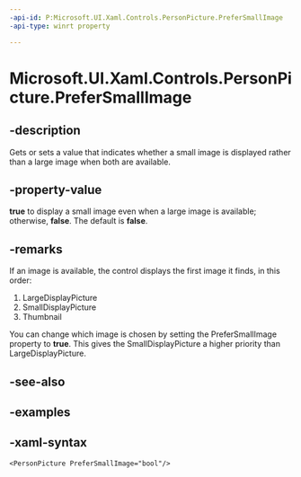 ```yaml
---
-api-id: P:Microsoft.UI.Xaml.Controls.PersonPicture.PreferSmallImage
-api-type: winrt property

---
```

<!-- Property syntax.
public bool PreferSmallImage { get;  set; }
-->

# Microsoft.UI.Xaml.Controls.PersonPicture.PreferSmallImage


## -description

Gets or sets a value that indicates whether a small image is displayed rather than a large image when both are available.


## -property-value

**true** to display a small image even when a large image is available; otherwise, **false**. The default is **false**.


## -remarks

If an image is available, the control displays the first image it finds, in this order:

1. LargeDisplayPicture
1. SmallDisplayPicture
1. Thumbnail

You can change which image is chosen by setting the PreferSmallImage property to **true**. This gives the SmallDisplayPicture a higher priority than LargeDisplayPicture.


## -see-also


## -examples


## -xaml-syntax

```xaml
<PersonPicture PreferSmallImage="bool"/>
```


